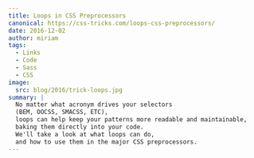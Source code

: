 ```yaml
---
title: Loops in CSS Preprocessors
canonical: https://css-tricks.com/loops-css-preprocessors/
date: 2016-12-02
author: miriam
tags:
  - Links
  - Code
  - Sass
  - CSS
image:
  src: blog/2016/trick-loops.jpg
summary: |
  No matter what acronym drives your selectors
  (BEM, OOCSS, SMACSS, ETC),
  loops can help keep your patterns more readable and maintainable,
  baking them directly into your code.
  We'll take a look at what loops can do,
  and how to use them in the major CSS preprocessors.
---
```

